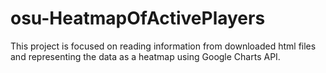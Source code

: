 # osu-HeatmapOfActivePlayers
This project is focused on reading information from downloaded html files and representing the data as a heatmap using Google Charts API.
